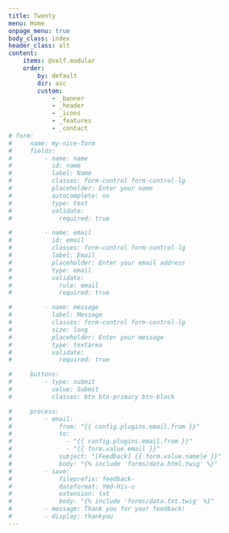 ```yaml
---
title: Twenty
menu: Home
onpage_menu: true
body_class: index
header_class: alt
content:
    items: @self.modular
    order:
        by: default
        dir: asc
        custom:
            - _banner
            - _header
            - _icons
            - _features
            - _contact
# form:
#     name: my-nice-form
#     fields:
#         - name: name
#           id: name
#           label: Name
#           classes: form-control form-control-lg
#           placeholder: Enter your name
#           autocomplete: on
#           type: text
#           validate:
#             required: true

#         - name: email
#           id: email
#           classes: form-control form-control-lg
#           label: Email
#           placeholder: Enter your email address
#           type: email
#           validate:
#             rule: email
#             required: true

#         - name: message
#           label: Message
#           classes: form-control form-control-lg
#           size: long
#           placeholder: Enter your message
#           type: textarea
#           validate:
#             required: true

#     buttons:
#         - type: submit
#           value: Submit
#           classes: btn btn-primary btn-block

#     process:
#         - email:
#             from: "{{ config.plugins.email.from }}"
#             to:
#               - "{{ config.plugins.email.from }}"
#               - "{{ form.value.email }}"
#             subject: "[Feedback] {{ form.value.name|e }}"
#             body: "{% include 'forms/data.html.twig' %}"
#         - save:
#             fileprefix: feedback-
#             dateformat: Ymd-His-u
#             extension: txt
#             body: "{% include 'forms/data.txt.twig' %}"
#         - message: Thank you for your feedback!
#         - display: thankyou   
---
```




